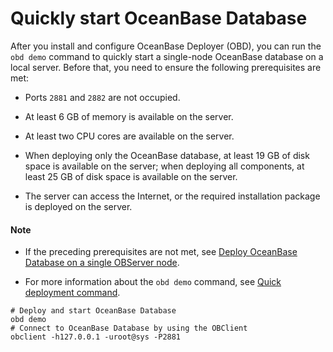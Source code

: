 # Quickly start OceanBase Database

After you install and configure OceanBase Deployer (OBD), you can run the `obd demo` command to quickly start a single-node OceanBase database on a local server. Before that, you need to ensure the following prerequisites are met:

* Ports `2881` and `2882` are not occupied.

* At least 6 GB of memory is available on the server.

* At least two CPU cores are available on the server.

* When deploying only the OceanBase database, at least 19 GB of disk space is available on the server; when deploying all components, at least 25 GB of disk space is available on the server.

* The server can access the Internet, or the required installation package is deployed on the server.

<main id="notice" type='explain'>
  <h4>Note</h4>
  <ul>
  <li>
  <p>If the preceding prerequisites are not met, see <a href="../400.user-guide/300.command-line-operations/200.start-the-oceanbase-cluster-by-using-obd.md">Deploy OceanBase Database on a single OBServer node</a>. </p>
  </li>
  <li>
  <p>For more information about the <code>obd demo</code> command, see <a href="../300.obd-command/000.obd-demo.md">Quick deployment command</a>. </p>
  </li>
  </ul>
</main>

```shell
# Deploy and start OceanBase Database
obd demo
# Connect to OceanBase Database by using the OBClient
obclient -h127.0.0.1 -uroot@sys -P2881
```
